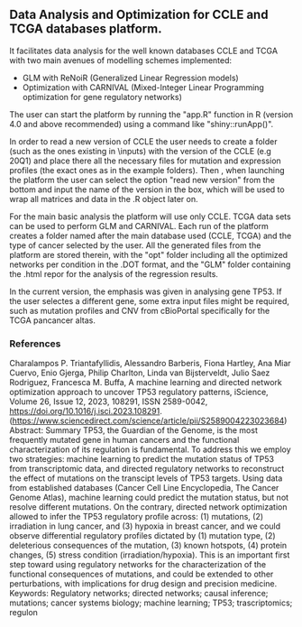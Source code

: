 ## Data Analysis and Optimization for CCLE and TCGA databases platform.

It facilitates data analysis for the well known databases CCLE and TCGA with two main avenues of modelling schemes implemented:

* GLM with ReNoiR (Generalized Linear Regression models)
* Optimization with CARNIVAL (Mixed-Integer Linear Programming optimization for gene regulatory networks)

The user can start the platform by running the "app.R" function in R (version 4.0 and above recommended) using a command like "shiny::runApp()".

In order to read a new version of CCLE the user needs to create a folder (such as the ones existing in \inputs) with the version of the CCLE (e.g 20Q1) and place there all the necessary files for mutation and expression profiles (the exact ones as in the example folders). Then , when launching the platform the user can select the option "read new version" from the bottom and input the name of the version in the box, which will be used to wrap all matrices and data in the .R  object later on. 

For the main basic analysis the platform will use only CCLE. TCGA data sets can be used to perform GLM and CARNIVAL. Each run of the platform creates a folder named after the main database used (CCLE, TCGA) and the type of cancer selected by the user. All the generated files from the platform are stored therein, with the "opt" folder including all the optimized networks per condition in the .DOT format, and the "GLM" folder containing the .html repor for the analysis of the regression results.

In the current version, the emphasis was given in analysing gene TP53. If the user selectes a different gene, some extra input files might be required, such as mutation profiles and CNV from cBioPortal specifically for the TCGA pancancer altas. 



### References
Charalampos P. Triantafyllidis, Alessandro Barberis, Fiona Hartley, Ana Miar Cuervo, Enio Gjerga, Philip Charlton, Linda van Bijsterveldt, Julio Saez Rodriguez, Francesca M. Buffa,
A machine learning and directed network optimization approach to uncover TP53 regulatory patterns,
iScience,
Volume 26, Issue 12,
2023,
108291,
ISSN 2589-0042,
https://doi.org/10.1016/j.isci.2023.108291.
(https://www.sciencedirect.com/science/article/pii/S2589004223023684)
Abstract: Summary
TP53, the Guardian of the Genome, is the most frequently mutated gene in human cancers and the functional characterization of its regulation is fundamental. To address this we employ two strategies: machine learning to predict the mutation status of TP53 from transcriptomic data, and directed regulatory networks to reconstruct the effect of mutations on the transcipt levels of TP53 targets. Using data from established databases (Cancer Cell Line Encyclopedia, The Cancer Genome Atlas), machine learning could predict the mutation status, but not resolve different mutations. On the contrary, directed network optimization allowed to infer the TP53 regulatory profile across: (1) mutations, (2) irradiation in lung cancer, and (3) hypoxia in breast cancer, and we could observe differential regulatory profiles dictated by (1) mutation type, (2) deleterious consequences of the mutation, (3) known hotspots, (4) protein changes, (5) stress condition (irradiation/hypoxia). This is an important first step toward using regulatory networks for the characterization of the functional consequences of mutations, and could be extended to other perturbations, with implications for drug design and precision medicine.
Keywords: Regulatory networks; directed networks; causal inference; mutations; cancer systems biology; machine learning; TP53; trascriptomics; regulon
